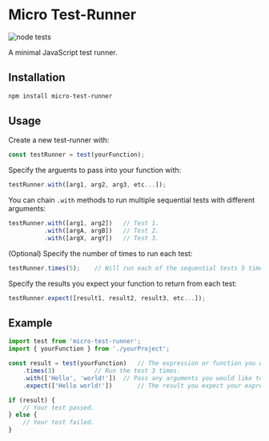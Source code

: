 # Micro Test-Runner

![node tests](https://github.com/gigabyte5671/micro-test-runner/actions/workflows/node-tests.yml/badge.svg?branch=main)

A minimal JavaScript test runner.

## Installation

```bash
npm install micro-test-runner
```

## Usage

Create a new test-runner with:
```javascript
const testRunner = test(yourFunction);
```

Specify the arguents to pass into your function with:
```javascript
testRunner.with([arg1, arg2, arg3, etc...]);
```

You can chain `.with` methods to run multiple sequential tests with different arguments:
```javascript
testRunner.with([arg1, arg2])	// Test 1.
          .with([argA, argB])	// Test 2.
          .with([argX, argY])	// Test 3.
```

(Optional) Specify the number of times to run each test:
```javascript
testRunner.times(5);	// Will run each of the sequential tests 5 times.
```

Specify the results you expect your function to return from each test:
```javascript
testRunner.expect([result1, result2, result3, etc...]);
```

## Example

```javascript
import test from 'micro-test-runner';
import { yourFunction } from './yourProject';

const result = test(yourFunction)	// The expression or function you would like to test.
	.times(3)			// Run the test 3 times.
	.with(['Hello', 'world!'])	// Pass any arguments you would like to test your function with.
	.expect(['Hello world!'])		// The result you expect your expression/function to return.

if (result) {
	// Your test passed.
} else {
	// Your test failed.
}
```
